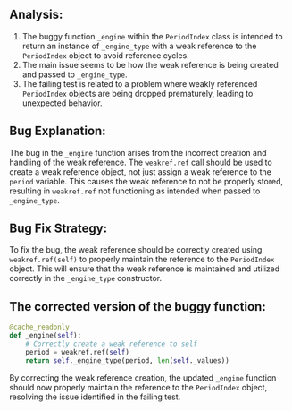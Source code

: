 ## Analysis:
1. The buggy function `_engine` within the `PeriodIndex` class is intended to return an instance of `_engine_type` with a weak reference to the `PeriodIndex` object to avoid reference cycles.
2. The main issue seems to be how the weak reference is being created and passed to `_engine_type`.
3. The failing test is related to a problem where weakly referenced `PeriodIndex` objects are being dropped prematurely, leading to unexpected behavior.

## Bug Explanation:
The bug in the `_engine` function arises from the incorrect creation and handling of the weak reference. The `weakref.ref` call should be used to create a weak reference object, not just assign a weak reference to the `period` variable. This causes the weak reference to not be properly stored, resulting in `weakref.ref` not functioning as intended when passed to `_engine_type`.

## Bug Fix Strategy:
To fix the bug, the weak reference should be correctly created using `weakref.ref(self)` to properly maintain the reference to the `PeriodIndex` object. This will ensure that the weak reference is maintained and utilized correctly in the `_engine_type` constructor.

## The corrected version of the buggy function:

```python
@cache_readonly
def _engine(self):
    # Correctly create a weak reference to self
    period = weakref.ref(self)
    return self._engine_type(period, len(self._values))
```

By correcting the weak reference creation, the updated `_engine` function should now properly maintain the reference to the `PeriodIndex` object, resolving the issue identified in the failing test.